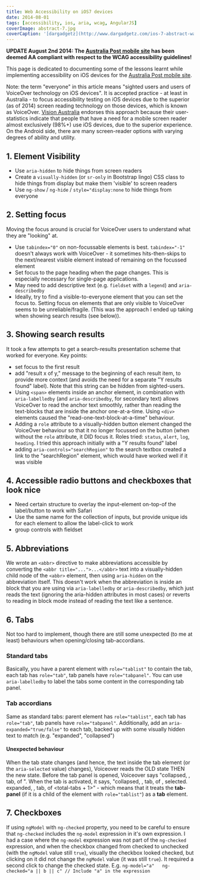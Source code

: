 ```yaml
---
title: Web Accessibility on iOS7 devices
date: 2014-08-01
tags: [accessibility, ios, aria, wcag, AngularJS]
coverImage: abstract-7.jpg
coverCaption: '[dargadgetz](http://www.dargadgetz.com/ios-7-abstract-wallpaper-pack-for-iphone-5-and-ipod-touch-retina/)'
---
```


**UPDATE August 2nd 2014: The [Australia Post mobile site](http://m.auspost.com.au/) has been deemed AA compliant with respect to the WCAG accessibility guidelines!**

This page is dedicated to documenting some of the lessons learnt while implementing accessibility on iOS devices for the [Australia Post mobile site](http://m.auspost.com.au/).

<!-- more -->

Note: the term "everyone" in this article means "sighted users and users of VoiceOver technology on iOS devices". It is accepted practice - at least
in Australia - to focus accessibility testing on iOS devices due to the superior (as of 2014) screen reading technology on those devices, which is known as VoiceOver.
[Vision Australia](https://www.visionaustralia.org/) endorses this approach because their user-statistics indicate that people that have a need for a mobile screen reader almost exclusively (98%+) use iOS 
devices, due to the superior experience. On the Android side, there are many screen-reader options with varying degrees of ability and utility.  

## 1. Element Visibility

- Use `aria-hidden` to hide things from screen readers
- Create a `visually-hidden` (or `sr-only` in Bootstrap lingo) CSS class to hide things from display but make them 'visible' to screen readers
- Use `ng-show` / `ng-hide` / `style="display:none` to hide things from everyone

## 2. Setting focus
Moving the focus around is crucial for VoiceOver users to understand what they are "looking" at.

- Use `tabindex="0"` on non-focussable elements is best. `tabindex="-1"` doesn't always work with VoiceOver - it sometimes hits-then-skips to the next/nearest visible element instead of remaining on the focussed element 
- Set focus to the page heading when the page changes. This is especially necessary for single-page applications.
- May need to add descriptive text (e.g. `fieldset` with a `legend`) and `aria-describedby`
- Ideally, try to find a visible-to-everyone element that you can set the focus to. Setting focus on elements that are only visible to VoiceOver
seems to be unreliable/fragile. (This was the approach I ended up taking when showing search results (see below)). 


## 3. Showing search results

It took a few attempts to get a search-results presentation scheme that worked for everyone. Key points:

- set focus to the first result
- add "result x of y," message to the beginning of each result item, to provide more context (and avoids the need for a separate "Y results found" label).
Note that this string can be hidden from sighted-users.
- Using `<span>` elements inside an anchor element, in combination with `aria-labelledby` (and `aria-describedby`, for secondary text)
 allows VoiceOver to read the anchor text smoothly, rather than reading the text-blocks that are inside the anchor one-at-a-time. 
 Using `<div>` elements caused the "read-one-text-block-at-a-time" behaviour.
- Adding a `role` attribute to a visually-hidden button element changed the VoiceOver behaviour so that it no longer focussed on the button (when
without the `role` attribute, it DID focus it. Roles tried: `status`, `alert`, `log`, `heading`. I tried this approach initially with a "Y results found" label
- adding `aria-controls="searchRegion"` to the search textbox created a link to the "searchRegion" element, which would have worked well if it was visible
 
## 4. Accessible radio buttons and checkboxes that look nice
- Need certain structure to overlay the input-element on-top-of the label/button to work with Safari
- Use the same name for the collection of inputs, but provide unique ids for each element to allow the label-click to work
- group controls with fieldset

## 5. Abbreviations
We wrote an `<abbr>` directive to make abbreviations accessible by converting the `<abbr title="...">...</abbr>` text into a visually-hidden child node of the `<abbr>` element,
then using `aria-hidden` on the abbreviation itself. This doesn't work when the abbreviation is inside an block that you are using via
`aria-labelledby` or `aria-describedby`, which just reads the text (ignoring the aria-hidden attributes in most cases) or reverts to reading in block mode 
instead of reading the text like a sentence.

## 6. Tabs
Not too hard to implement, though there are still some unexpected (to me at least) behaviours when opening/closing tab-accordians.

### Standard tabs
Basically, you have a parent element with `role="tablist"` to contain the tab, each tab has `role="tab"`, tab panels have `role="tabpanel"`.
You can use `aria-labelledby` to label the tabs some content in the corresponding tab panel.

### Tab accordians
Same as standard tabs: parent element has `role="tablist"`, each tab has `role="tab"`, tab panels have `role="tabpanel"`.
Additionally, add an `aria-expanded="true/false"` to each tab, backed up with some visually hidden text to match (e.g. "expanded", "collapsed")

#### Unexpected behaviour
When the tab state changes (and hence, the text inside the tab element (or the `aria-selected` value) changes), Voiceover reads the OLD state THEN the new state.
Before the tab panel is opened, Voiceover says "collapsed, <tab text>, tab, <tab-number> of <total-tabs>". When the tab is activated, it says, 
"collapsed, <tab text>, tab, <tab-number> of <total-tabs>, selected. expanded, <tab text>, tab, <tab-number> of <total-tabs + 1>" - which means that it treats the **tab-panel**
 (if it is a child of the element with `role="tablist"`) as a **tab** element.


## 7. Checkboxes
If using `ngModel` with `ng-checked` property, you need to be careful to ensure that `ng-checked` includes the `ng-model` expression in it's own expression.
I had a case where the `ng-model` expression was not part of the `ng-checked` expression, and when the checkbox changed from checked to unchecked (with the `ngModel` value still `true`),
visually the checkbox looked checked, but clicking on it did not change the `ngModel` value (it was still `true`). It required a second click to change the checked state.
E.g. `ng-model="a"   ng-checked="a || b || c" // Include "a" in the expression`


    